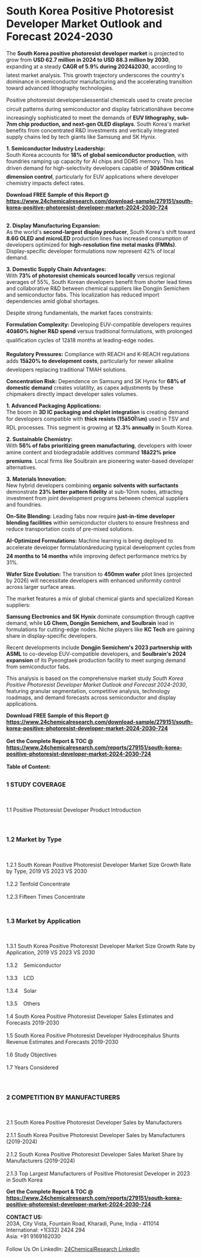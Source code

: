 <h1>South Korea Positive Photoresist Developer Market Outlook and Forecast 2024-2030</h1><p>The <strong>South Korea positive photoresist developer market</strong> is projected to grow from <strong>USD 62.7 million in 2024 to USD 88.3 million by 2030</strong>, expanding at a steady <strong>CAGR of 5.9% during 2024â2030</strong>, according to latest market analysis. This growth trajectory underscores the country's dominance in semiconductor manufacturing and the accelerating transition toward advanced lithography technologies.</p><p>Positive photoresist developersâessential chemicals used to create precise circuit patterns during semiconductor and display fabricationâhave become increasingly sophisticated to meet the demands of <strong>EUV lithography, sub-7nm chip production, and next-gen OLED displays</strong>. South Korea's market benefits from concentrated R&amp;D investments and vertically integrated supply chains led by tech giants like Samsung and SK Hynix.</p><p><strong>1. Semiconductor Industry Leadership:</strong><br>
South Korea accounts for <strong>18% of global semiconductor production</strong>, with foundries ramping up capacity for AI chips and DDR5 memory. This has driven demand for high-selectivity developers capable of <strong>30â50nm critical dimension control</strong>, particularly for EUV applications where developer chemistry impacts defect rates.</p><div><b>Download FREE Sample of this Report @ 
            <a href="https://www.24chemicalresearch.com/download-sample/279151/south-korea-positive-photoresist-developer-market-2024-2030-724">
            https://www.24chemicalresearch.com/download-sample/279151/south-korea-positive-photoresist-developer-market-2024-2030-724</a></b></div><br><p><strong>2. Display Manufacturing Expansion:</strong><br>
As the world's <strong>second-largest display producer</strong>, South Korea's shift toward <strong>8.6G OLED and microLED</strong> production lines has increased consumption of developers optimized for <strong>high-resolution fine metal masks (FMMs)</strong>. Display-specific developer formulations now represent 42% of local demand.</p><p><strong>3. Domestic Supply Chain Advantages:</strong><br>
With <strong>73% of photoresist chemicals sourced locally</strong> versus regional averages of 55%, South Korean developers benefit from shorter lead times and collaborative R&amp;D between chemical suppliers like Dongjin Semichem and semiconductor fabs. This localization has reduced import dependencies amid global shortages.</p><p>Despite strong fundamentals, the market faces constraints:</p><p><strong>Formulation Complexity:</strong> Developing EUV-compatible developers requires <strong>40â60% higher R&amp;D spend</strong> versus traditional formulations, with prolonged qualification cycles of 12â18 months at leading-edge nodes.</p><p><strong>Regulatory Pressures:</strong> Compliance with REACH and K-REACH regulations adds <strong>15â20% to development costs</strong>, particularly for newer alkaline developers replacing traditional TMAH solutions.</p><p><strong>Concentration Risk:</strong> Dependence on Samsung and SK Hynix for <strong>68% of domestic demand</strong> creates volatility, as capex adjustments by these chipmakers directly impact developer sales volumes.</p><p><strong>1. Advanced Packaging Applications:</strong><br>
The boom in <strong>3D IC packaging and chiplet integration</strong> is creating demand for developers compatible with <strong>thick resists (15â50Î¼m)</strong> used in TSV and RDL processes. This segment is growing at <strong>12.3% annually</strong> in South Korea.</p><p><strong>2. Sustainable Chemistry:</strong><br>
With <strong>56% of fabs prioritizing green manufacturing</strong>, developers with lower amine content and biodegradable additives command <strong>18â22% price premiums</strong>. Local firms like Soulbrain are pioneering water-based developer alternatives.</p><p><strong>3. Materials Innovation:</strong><br>
New hybrid developers combining <strong>organic solvents with surfactants</strong> demonstrate <strong>23% better pattern fidelity</strong> at sub-10nm nodes, attracting investment from joint development programs between chemical suppliers and foundries.</p><p><strong>On-Site Blending:</strong> Leading fabs now require <strong>just-in-time developer blending facilities</strong> within semiconductor clusters to ensure freshness and reduce transportation costs of pre-mixed solutions.</p><p><strong>AI-Optimized Formulations:</strong> Machine learning is being deployed to accelerate developer formulationâreducing typical development cycles from <strong>24 months to 14 months</strong> while improving defect performance metrics by 31%.</p><p><strong>Wafer Size Evolution:</strong> The transition to <strong>450mm wafer</strong> pilot lines (projected by 2026) will necessitate developers with enhanced uniformity control across larger surface areas.</p><p>The market features a mix of global chemical giants and specialized Korean suppliers:</p><p><strong>Samsung Electronics and SK Hynix</strong> dominate consumption through captive demand, while <strong>LG Chem, Dongjin Semichem, and Soulbrain</strong> lead in formulations for cutting-edge nodes. Niche players like <strong>KC Tech</strong> are gaining share in display-specific developers.</p><p>Recent developments include <strong>Dongjin Semichem's 2023 partnership with ASML</strong> to co-develop EUV-compatible developers, and <strong>Soulbrain's 2024 expansion</strong> of its Pyeongtaek production facility to meet surging demand from semiconductor fabs.</p><p>This analysis is based on the comprehensive market study <em>South Korea Positive Photoresist Developer Market Outlook and Forecast 2024-2030</em>, featuring granular segmentation, competitive analysis, technology roadmaps, and demand forecasts across semiconductor and display applications.</p><div><b>Download FREE Sample of this Report @ 
            <a href="https://www.24chemicalresearch.com/download-sample/279151/south-korea-positive-photoresist-developer-market-2024-2030-724">
            https://www.24chemicalresearch.com/download-sample/279151/south-korea-positive-photoresist-developer-market-2024-2030-724</a></b></div><br><div><b>Get the Complete Report & TOC @ 
            <a href="https://www.24chemicalresearch.com/reports/279151/south-korea-positive-photoresist-developer-market-2024-2030-724">
            https://www.24chemicalresearch.com/reports/279151/south-korea-positive-photoresist-developer-market-2024-2030-724</a></b></div><br>
            <b>Table of Content:</b><p><h2><span style="font-size:16px"><strong>1 STUDY COVERAGE</strong></span></h2><br />
<p>1.1 Positive Photoresist Developer Product Introduction</p><br />
<h2><span style="font-size:16px"><strong>1.2 Market by Type</strong></span></h2><br />
<p>1.2.1 South Korean Positive Photoresist Developer Market Size Growth Rate by Type, 2019 VS 2023 VS 2030<br /><br />
1.2.2 Tenfold Concentrate&nbsp;&nbsp; &nbsp;<br /><br />
1.2.3 Fifteen Times Concentrate<br /><br />
<h2><span style="font-size:16px"><strong>1.3 Market by Application</strong></span></h2><br />
<p>1.3.1 South Korea Positive Photoresist Developer Market Size Growth Rate by Application, 2019 VS 2023 VS 2030<br /><br />
1.3.2&nbsp;&nbsp; &nbsp;Semiconductor<br /><br />
1.3.3&nbsp;&nbsp; &nbsp;LCD<br /><br />
1.3.4&nbsp;&nbsp; &nbsp;Solar<br /><br />
1.3.5&nbsp;&nbsp; &nbsp;Others<br /><br />
1.4 South Korea Positive Photoresist Developer Sales Estimates and Forecasts 2019-2030<br /><br />
1.5 South Korea Positive Photoresist Developer Hydrocephalus Shunts Revenue Estimates and Forecasts 2019-2030<br /><br />
1.6 Study Objectives<br /><br />
1.7 Years Considered</p><br />
<h2><span style="font-size:16px"><strong>2 COMPETITION BY MANUFACTURERS</strong></span></h2><br />
<p>2.1 South Korea Positive Photoresist Developer Sales by Manufacturers<br /><br />
2.1.1 South Korea Positive Photoresist Developer Sales by Manufacturers (2019-2024)<br /><br />
2.1.2 South Korea Positive Photoresist Developer Sales Market Share by Manufacturers (2019-2024)<br /><br />
2.1.3 Top Largest Manufacturers of Positive Photoresist Developer in 2023 in South Korea<br</p><div><b>Get the Complete Report & TOC @ 
            <a href="https://www.24chemicalresearch.com/reports/279151/south-korea-positive-photoresist-developer-market-2024-2030-724">
            https://www.24chemicalresearch.com/reports/279151/south-korea-positive-photoresist-developer-market-2024-2030-724</a></b></div><br><b>CONTACT US:</b><br>
            203A, City Vista, Fountain Road, Kharadi, Pune, India - 411014<br>
            International: +1(332) 2424 294<br>
            Asia: +91 9169162030 <br><br>
            Follow Us On LinkedIn: <a href="https://www.linkedin.com/company/24chemicalresearch/">24ChemicalResearch LinkedIn</a>